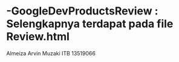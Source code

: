# -GoogleDevProductsReview : Selengkapnya terdapat pada file Review.html

Almeiza Arvin Muzaki
ITB
13519066
